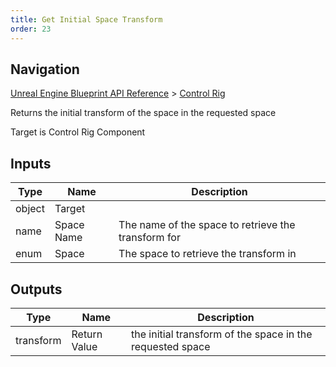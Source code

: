 ```yaml
---
title: Get Initial Space Transform
order: 23
---
```

## Navigation

[Unreal Engine Blueprint API Reference](https://dev.epicgames.com/documentation/en-us/unreal-engine/BlueprintAPI) > [Control Rig](https://dev.epicgames.com/documentation/en-us/unreal-engine/BlueprintAPI/ControlRig_1)

Returns the initial transform of the space in the requested space

Target is Control Rig Component

## Inputs

| Type | Name | Description |
| --- | --- | --- |
| object | Target |  |
| name | Space Name | The name of the space to retrieve the transform for |
| enum | Space | The space to retrieve the transform in |

## Outputs

| Type | Name | Description |
| --- | --- | --- |
| transform | Return Value | the initial transform of the space in the requested space |
